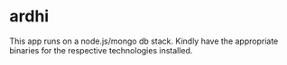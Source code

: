 # ardhi

This app runs on a node.js/mongo db stack. Kindly have the appropriate binaries for the respective technologies installed.
